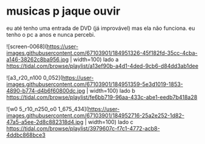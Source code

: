 # musicas p jaque ouvir

eu até tenho uma entrada de DVD (já improvável) mas ela não funciona. eu tenho o pc a anos e nunca percebi.

![screen-0068](https://user-images.githubusercontent.com/67103901/184951326-45f182fd-35cc-4cba-a146-38262c8ba956.jpg | width=100)
lado a
https://tidal.com/browse/playlist/a13ef90b-a4d1-4ded-9cb6-d84dd3ab1dee

![a3_r20_n100 0_052](https://user-images.githubusercontent.com/67103901/184951359-5e3d1019-1853-4890-b774-d4b6f60800dc.jpg | width=100)
lado b
https://tidal.com/browse/playlist/fe6bb719-96aa-433c-abe1-eedb7b418a28

![w0 5_r10_n250_o0 1_675_434](https://user-images.githubusercontent.com/67103901/184952716-25a2e252-1d82-47a5-a5ee-2d8c882318d4.jpg | width=100)
lado c
https://tidal.com/browse/playlist/3979607c-f7c1-4772-acb8-4ddbc868bce3

